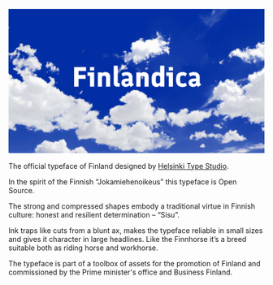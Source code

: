 ![finlandica main image](https://raw.githubusercontent.com/HelsinkiTypeStudio/Finlandica/master/documentation/finlandica-image-1.png)

The official typeface of Finland designed by [Helsinki Type Studio](https://helsinkitypestudio.com).

In the spirit of the Finnish “Jokamiehenoikeus” this typeface is Open Source.

The strong and compressed shapes embody a traditional virtue in Finnish culture: honest and resilient determination – “Sisu”.

Ink traps like cuts from a blunt ax, makes the typeface reliable in small sizes and gives it character in large headlines. Like the Finnhorse it’s a breed suitable both as riding horse and workhorse.

The typeface is part of a toolbox of assets for the promotion of Finland and commissioned by the Prime minister's office and Business Finland.


